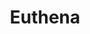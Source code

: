 ---
title: Euthena
member_url: https://euthena.com/
geographies: ["France"]
based: ["France"]
ig: ["LCP"]
services:
tags: [""]
categories: ["Content distributor"]
summary: "Euthena allows authors to share their creations with as many people as possible through a media outlet, a bookstore, and a pre-sale system. Euthena offers readers the opportunity to contribute to a talented writer’s project and the joy of being part of a cultural adventure."
press:
active: true
layout: members
showReadTime: false
showDate: false
permalink: ""
date:
featureImage: "https://euthena.com/build/app/shop/images/logo_euthena.9cc246e2.svg"
---